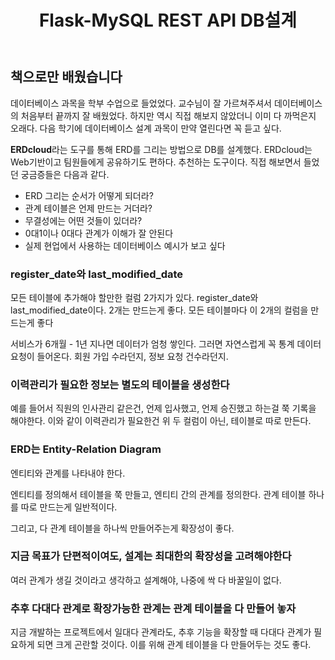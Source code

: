 ﻿---
title:  "Flask-MySQL REST API DB설계"
excerpt: "책으로, 과제로만 배웠던 DB 설계를 직접하려니 또 다르네"


categories:
-  DB
tags:
-  MySQL
last_modified_at: 2020-07-19TO22:30:00+09:00
---

## 책으로만 배웠습니다

데이터베이스 과목을 학부 수업으로 들었었다.
교수님이 잘 가르쳐주셔서 데이터베이스의 처음부터 끝까지 잘 배웠었다.
하지만 역시 직접 해보지 않았더니 이미 다 까먹은지 오래다.
다음 학기에 데이터베이스 설계 과목이 만약 열린다면 꼭 듣고 싶다.

**ERDcloud**라는 도구를 통해 ERD를 그리는 방법으로 DB를 설계했다.
ERDcloud는 Web기반이고 팀원들에게 공유하기도 편하다. 추천하는 도구이다.
직접 해보면서 들었던 궁금증들은 다음과 같다.

- ERD 그리는 순서가 어떻게 되더라?
- 관계 테이블은 언제 만드는 거더라?
- 무결성에는 어떤 것들이 있더라?
- 0대1이나 0대다 관계가 이해가 잘 안된다
- 실제 현업에서 사용하는 데이터베이스 예시가 보고 싶다

### register_date와 last_modified_date

모든 테이블에 추가해야 할만한 컬럼 2가지가 있다.
register_date와 last_modified_date이다.
2개는 만드는게 좋다.
모든 테이블마다 이 2개의 컬럼을 만드는게 좋다

서비스가 6개월 - 1년 지나면 데이터가 엄청 쌓인다.
그러면 자연스럽게 꼭 통계 데이터 요청이 들어온다.
회원 가입 수라던지, 정보 요청 건수라던지.

### 이력관리가 필요한 정보는 별도의 테이블을 생성한다

예를 들어서 직원의 인사관리 같은건,
언제 입사했고, 언제 승진했고 하는걸 쭉 기록을 해야한다.
이와 같이 이력관리가 필요한건 위 두 컬럼이 아닌, 테이블로 따로 만든다.

### ERD는 Entity-Relation Diagram

엔티티와 관계를 나타내야 한다.

엔티티를 정의해서 테이블을 쭉 만들고, 엔티티 간의 관계를 정의한다.
관계 테이블 하나를 따로 만드는게 일반적이다.

그리고, 다 관계 테이블을 하나씩 만들어주는게 확장성이 좋다.

### 지금 목표가 단편적이여도, 설계는 최대한의 확장성을 고려해야한다

여러 관계가 생길 것이라고 생각하고 설계해야,
나중에 싹 다 바꿀일이 없다.

### 추후 다대다 관계로 확장가능한 관계는 관계 테이블을 다 만들어 놓자

지금 개발하는 프로젝트에서 일대다 관계라도, 추후 기능을 확장할 때 다대다 관계가 필요하게 되면 크게 곤란할 것이다.
이를 위해 관계 테이블을 다 만들어두는 것도 좋다.
